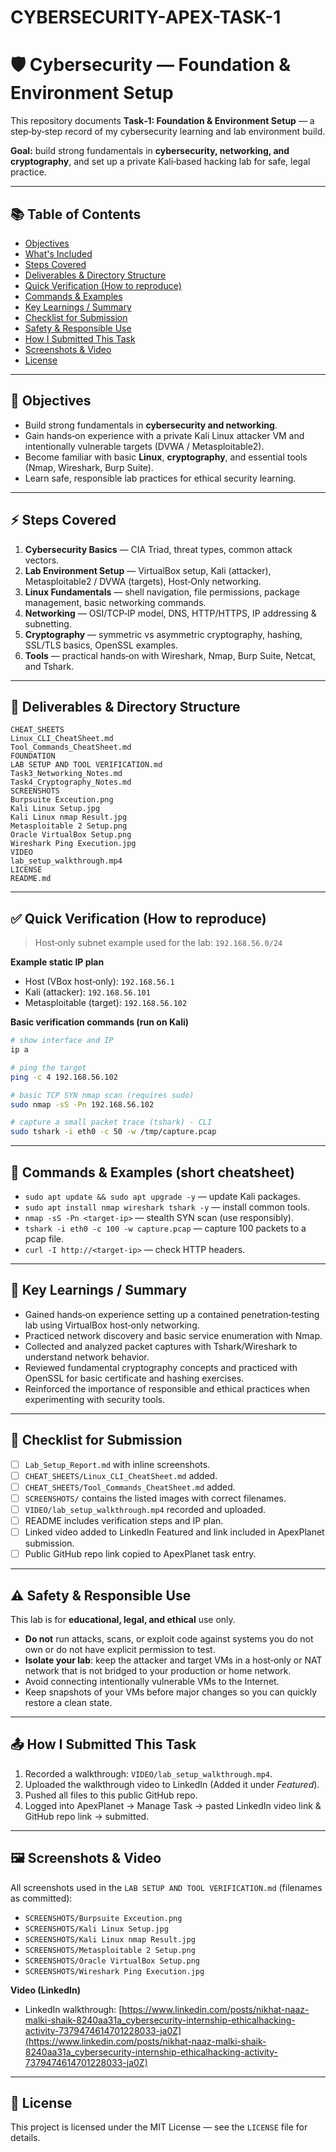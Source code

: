 # CYBERSECURITY-APEX-TASK-1

# 🛡️ Cybersecurity — Foundation & Environment Setup

This repository documents **Task‑1: Foundation & Environment Setup** — a step‑by‑step record of my cybersecurity learning and lab environment build.

**Goal:** build strong fundamentals in **cybersecurity, networking, and cryptography**, and set up a private Kali‑based hacking lab for safe, legal practice.

---

## 📚 Table of Contents

* [Objectives](#-objectives)
* [What's Included](#-whats-included)
* [Steps Covered](#-steps-covered)
* [Deliverables & Directory Structure](#-deliverables--directory-structure)
* [Quick Verification (How to reproduce)](#-quick-verification-how-to-reproduce)
* [Commands & Examples](#-commands--examples)
* [Key Learnings / Summary](#-key-learnings--summary)
* [Checklist for Submission](#-checklist-for-submission)
* [Safety & Responsible Use](#-safety--responsible-use)
* [How I Submitted This Task](#-how-i-submitted-this-task)
* [Screenshots & Video](#-screenshots--video)
* [License](#-license)

---

## 📌 Objectives

* Build strong fundamentals in **cybersecurity and networking**.
* Gain hands‑on experience with a private Kali Linux attacker VM and intentionally vulnerable targets (DVWA / Metasploitable2).
* Become familiar with basic **Linux**, **cryptography**, and essential tools (Nmap, Wireshark, Burp Suite).
* Learn safe, responsible lab practices for ethical security learning.

---

## ⚡ Steps Covered

1. **Cybersecurity Basics** — CIA Triad, threat types, common attack vectors.
2. **Lab Environment Setup** — VirtualBox setup, Kali (attacker), Metasploitable2 / DVWA (targets), Host‑Only networking.
3. **Linux Fundamentals** — shell navigation, file permissions, package management, basic networking commands.
4. **Networking** — OSI/TCP‑IP model, DNS, HTTP/HTTPS, IP addressing & subnetting.
5. **Cryptography** — symmetric vs asymmetric cryptography, hashing, SSL/TLS basics, OpenSSL examples.
6. **Tools** — practical hands‑on with Wireshark, Nmap, Burp Suite, Netcat, and Tshark.

---

## 🔧 Deliverables & Directory Structure

```
CHEAT_SHEETS
Linux_CLI_CheatSheet.md
Tool_Commands_CheatSheet.md
FOUNDATION
LAB SETUP AND TOOL VERIFICATION.md
Task3_Networking_Notes.md
Task4_Cryptography_Notes.md
SCREENSHOTS
Burpsuite Exceution.png
Kali Linux Setup.jpg
Kali Linux nmap Result.jpg
Metasploitable 2 Setup.png
Oracle VirtualBox Setup.png
Wireshark Ping Execution.jpg
VIDEO
lab_setup_walkthrough.mp4
LICENSE
README.md
```

---

## ✅ Quick Verification (How to reproduce)

> Host‑only subnet example used for the lab: `192.168.56.0/24`

**Example static IP plan**

* Host (VBox host‑only): `192.168.56.1`
* Kali (attacker): `192.168.56.101`
* Metasploitable (target): `192.168.56.102`

**Basic verification commands (run on Kali)**

```bash
# show interface and IP
ip a

# ping the target
ping -c 4 192.168.56.102

# basic TCP SYN nmap scan (requires sudo)
sudo nmap -sS -Pn 192.168.56.102

# capture a small packet trace (tshark) - CLI
sudo tshark -i eth0 -c 50 -w /tmp/capture.pcap
```

---

## 🧰 Commands & Examples (short cheatsheet)

* `sudo apt update && sudo apt upgrade -y` — update Kali packages.
* `sudo apt install nmap wireshark tshark -y` — install common tools.
* `nmap -sS -Pn <target-ip>` — stealth SYN scan (use responsibly).
* `tshark -i eth0 -c 100 -w capture.pcap` — capture 100 packets to a pcap file.
* `curl -I http://<target-ip>` — check HTTP headers.

---

## 📝 Key Learnings / Summary

* Gained hands‑on experience setting up a contained penetration‑testing lab using VirtualBox host‑only networking.
* Practiced network discovery and basic service enumeration with Nmap.
* Collected and analyzed packet captures with Tshark/Wireshark to understand network behavior.
* Reviewed fundamental cryptography concepts and practiced with OpenSSL for basic certificate and hashing exercises.
* Reinforced the importance of responsible and ethical practices when experimenting with security tools.

---

## 📝 Checklist for Submission

* [ ] `Lab_Setup_Report.md` with inline screenshots.
* [ ] `CHEAT_SHEETS/Linux_CLI_CheatSheet.md` added.
* [ ] `CHEAT_SHEETS/Tool_Commands_CheatSheet.md` added.
* [ ] `SCREENSHOTS/` contains the listed images with correct filenames.
* [ ] `VIDEO/lab_setup_walkthrough.mp4` recorded and uploaded.
* [ ] README includes verification steps and IP plan.
* [ ] Linked video added to LinkedIn Featured and link included in ApexPlanet submission.
* [ ] Public GitHub repo link copied to ApexPlanet task entry.

---

## ⚠️ Safety & Responsible Use

This lab is for **educational, legal, and ethical** use only.

* **Do not** run attacks, scans, or exploit code against systems you do not own or do not have explicit permission to test.
* **Isolate your lab**: keep the attacker and target VMs in a host‑only or NAT network that is not bridged to your production or home network.
* Avoid connecting intentionally vulnerable VMs to the Internet.
* Keep snapshots of your VMs before major changes so you can quickly restore a clean state.

---

## 📤 How I Submitted This Task

1. Recorded a walkthrough: `VIDEO/lab_setup_walkthrough.mp4`.
2. Uploaded the walkthrough video to LinkedIn (Added it under *Featured*).
3. Pushed all files to this public GitHub repo.
4. Logged into ApexPlanet → Manage Task → pasted LinkedIn video link & GitHub repo link → submitted.

---

## 🖼️ Screenshots & Video

All screenshots used in the `LAB SETUP AND TOOL VERIFICATION.md` (filenames as committed):

* `SCREENSHOTS/Burpsuite Exceution.png`
* `SCREENSHOTS/Kali Linux Setup.jpg`
* `SCREENSHOTS/Kali Linux nmap Result.jpg`
* `SCREENSHOTS/Metasploitable 2 Setup.png`
* `SCREENSHOTS/Oracle VirtualBox Setup.png`
* `SCREENSHOTS/Wireshark Ping Execution.jpg`

**Video (LinkedIn)**

* LinkedIn walkthrough: [https://www.linkedin.com/posts/nikhat-naaz-malki-shaik-8240aa31a_cybersecurity-internship-ethicalhacking-activity-7379474614701228033-ja0Z](https://www.linkedin.com/posts/nikhat-naaz-malki-shaik-8240aa31a_cybersecurity-internship-ethicalhacking-activity-7379474614701228033-ja0Z)

---

## 📄 License

This project is licensed under the MIT License — see the `LICENSE` file for details.

